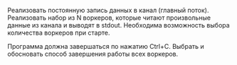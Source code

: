Реализовать постоянную запись данных в канал (главный поток). 
Реализовать набор из N воркеров, которые читают произвольные данные из канала и выводят в stdout. 
Необходима возможность выбора количества воркеров при старте.

Программа должна завершаться по нажатию Ctrl+C. 
Выбрать и обосновать способ завершения работы всех воркеров.